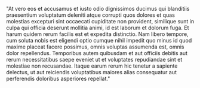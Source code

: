 "At vero eos et accusamus et iusto odio dignissimos ducimus qui 
blanditiis praesentium voluptatum deleniti atque corrupti quos dolores 
et quas molestias excepturi sint occaecati cupiditate non provident, 
similique sunt in culpa qui officia deserunt mollitia animi, id est
laborum et dolorum fuga. Et harum quidem rerum facilis est et expedita
distinctio. Nam libero tempore, cum soluta nobis est eligendi optio
cumque nihil impedit quo minus id quod maxime placeat facere
possimus, omnis voluptas assumenda est, omnis dolor repellendus.
Temporibus autem quibusdam et aut officiis debitis aut rerum 
necessitatibus saepe eveniet ut et voluptates repudiandae sint et 
molestiae non recusandae. Itaque earum rerum hic tenetur a sapiente 
delectus, ut aut reiciendis voluptatibus maiores alias consequatur
aut perferendis doloribus asperiores repellat."
    